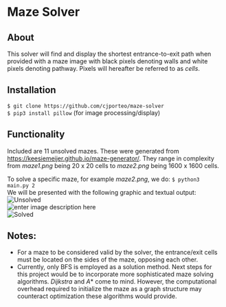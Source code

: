 # Maze Solver
## About
This solver will find and display the shortest entrance-to-exit path when provided with a maze image with black pixels denoting walls and white pixels denoting pathway. Pixels will hereafter be referred to as *cells*.

## Installation
``$ git clone https://github.com/cjporteo/maze-solver``
<br>
``$ pip3 install pillow`` (for image processing/display)

## Functionality
Included are 11 unsolved mazes. These were generated from https://keesiemeijer.github.io/maze-generator/. They range in complexity from *maze1.png* being 20 x 20 cells to *maze2.png* being 1600 x 1600 cells.

To solve a specific maze, for example *maze2.png*, we do:
``$ python3 main.py 2`` 
<br>
We will be presented with the following graphic and textual output:
<br>
![Unsolved](https://scontent-yyz1-1.xx.fbcdn.net/v/t1.15752-9/69257536_2298413867088480_894433514986930176_n.png?_nc_cat=104&_nc_oc=AQkZHIc42OQl1eJJmXgTM9X8mENWtLx22gMhASygLRxFczLom_W0azkce4adbCoSdzs&_nc_ht=scontent-yyz1-1.xx&oh=1238cdc8f846ae84aa18470f12835f8e&oe=5E0E194A)<br>
![enter image description here](https://scontent-yyz1-1.xx.fbcdn.net/v/t1.15752-9/68472252_2462414593795633_3420680132568809472_n.png?_nc_cat=111&_nc_oc=AQmFHjFsfa1Y6KmdlKGLkdGnbdCJZyMjxrnXHjAUfAO-YBprrxAG5lDj7WjXWKo1Pgo&_nc_ht=scontent-yyz1-1.xx&oh=1d7885c57c7b1d7a85e45174ee0e08c8&oe=5E0955A4)<br>
![Solved](https://scontent-yyz1-1.xx.fbcdn.net/v/t1.15752-9/69507639_2388532594549525_2880544336754245632_n.png?_nc_cat=110&_nc_oc=AQlfjt3OhjNjBlODYbZ5cjOSIqDT2Acs87UG3DGSnLtHdBpu1YYJfjSeRU8DNMyB2oo&_nc_ht=scontent-yyz1-1.xx&oh=2be7f6a311fa5cf6497ad21479a8c393&oe=5E04BFE9)<br>
## Notes:

 - For a maze to be considered valid by the solver, the entrance/exit cells must be located on the sides of the maze, opposing each other.
 - Currently, only BFS is employed as a solution method. Next steps for this project would be to incorporate more sophisticated maze solving algorithms. *Dijkstra* and *A** come to mind. However, the computational overhead required to initialize the maze as a graph structure may counteract optimization these algorithms would provide.
